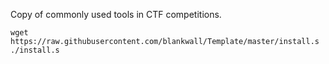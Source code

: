 Copy of commonly used tools in CTF competitions. 

```
wget https://raw.githubusercontent.com/blankwall/Template/master/install.s
./install.s
```

